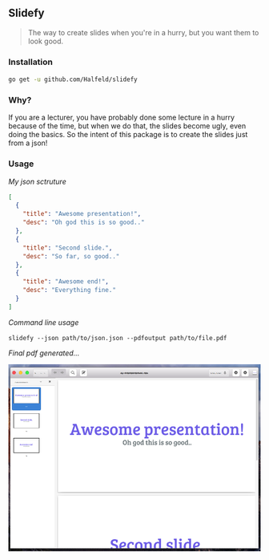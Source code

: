 ## Slidefy

> The way to create slides when you're in a hurry, but you want them to look good.

### Installation

```sh
go get -u github.com/Halfeld/slidefy
```

### Why?

If you are a lecturer, you have probably done some lecture in a hurry because of the time, but when we do that, the slides become ugly, even doing the basics.
So the intent of this package is to create the slides just from a json!

### Usage

_My json sctruture_
```json
[
  {
    "title": "Awesome presentation!",
    "desc": "Oh god this is so good.."
  },
  {
    "title": "Second slide.",
    "desc": "So far, so good.."
  },
  {
    "title": "Awesome end!",
    "desc": "Everything fine."
  }
]
```

_Command line usage_
```
slidefy --json path/to/json.json --pdfoutput path/to/file.pdf
```

_Final pdf generated..._

![Pdf Example](./screenshots/pdf-example.png)